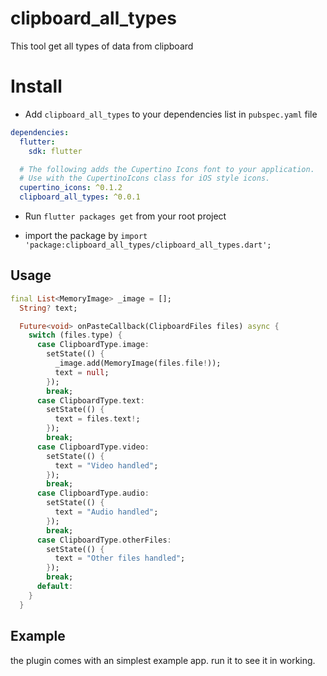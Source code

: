 # clipboard_all_types

This tool get all types of data from clipboard

# Install

- Add `clipboard_all_types` to your dependencies list in `pubspec.yaml` file

```yaml
dependencies:
  flutter:
    sdk: flutter

  # The following adds the Cupertino Icons font to your application.
  # Use with the CupertinoIcons class for iOS style icons.
  cupertino_icons: ^0.1.2
  clipboard_all_types: ^0.0.1
```

- Run `flutter packages get` from your root project

- import the package by `import 'package:clipboard_all_types/clipboard_all_types.dart';`

## Usage

```dart
final List<MemoryImage> _image = [];
  String? text;

  Future<void> onPasteCallback(ClipboardFiles files) async {
    switch (files.type) {
      case ClipboardType.image:
        setState(() {
          _image.add(MemoryImage(files.file!));
          text = null;
        });
        break;
      case ClipboardType.text:
        setState(() {
          text = files.text!;
        });
        break;
      case ClipboardType.video:
        setState(() {
          text = "Video handled";
        });
        break;
      case ClipboardType.audio:
        setState(() {
          text = "Audio handled";
        });
        break;
      case ClipboardType.otherFiles:
        setState(() {
          text = "Other files handled";
        });
        break;
      default:
    }
  }

```

## Example

the plugin comes with an simplest example app. run it to see it in working.
